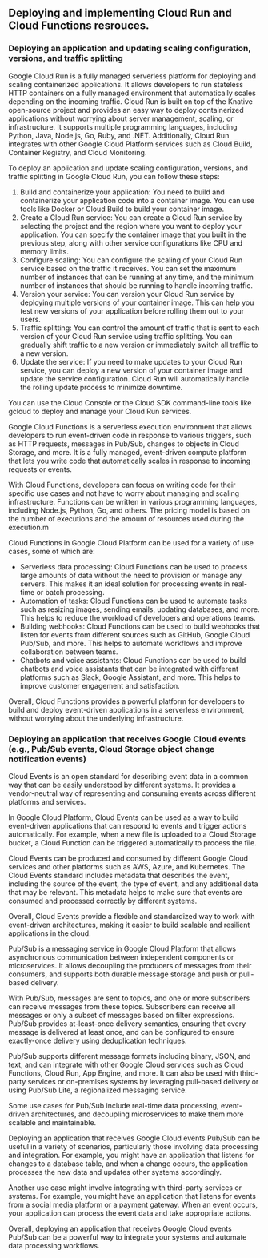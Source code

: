 ## Deploying and implementing Cloud Run and Cloud Functions resrouces.

### Deploying an application and updating scaling configuration, versions, and traffic splitting

Google Cloud Run is a fully managed serverless platform for deploying and scaling containerized applications. It allows developers to run stateless HTTP containers on a fully managed environment that automatically scales depending on the incoming traffic. Cloud Run is built on top of the Knative open-source project and provides an easy way to deploy containerized applications without worrying about server management, scaling, or infrastructure. It supports multiple programming languages, including Python, Java, Node.js, Go, Ruby, and .NET. Additionally, Cloud Run integrates with other Google Cloud Platform services such as Cloud Build, Container Registry, and Cloud Monitoring.


To deploy an application and update scaling configuration, versions, and traffic splitting in Google Cloud Run, you can follow these steps:

1. Build and containerize your application: You need to build and containerize your application code into a container image. You can use tools like Docker or Cloud Build to build your container image.
2. Create a Cloud Run service: You can create a Cloud Run service by selecting the project and the region where you want to deploy your application. You can specify the container image that you built in the previous step, along with other service configurations like CPU and memory limits.
3. Configure scaling: You can configure the scaling of your Cloud Run service based on the traffic it receives. You can set the maximum number of instances that can be running at any time, and the minimum number of instances that should be running to handle incoming traffic.
4. Version your service: You can version your Cloud Run service by deploying multiple versions of your container image. This can help you test new versions of your application before rolling them out to your users.
5. Traffic splitting: You can control the amount of traffic that is sent to each version of your Cloud Run service using traffic splitting. You can gradually shift traffic to a new version or immediately switch all traffic to a new version.
6. Update the service: If you need to make updates to your Cloud Run service, you can deploy a new version of your container image and update the service configuration. Cloud Run will automatically handle the rolling update process to minimize downtime.

You can use the Cloud Console or the Cloud SDK command-line tools like gcloud to deploy and manage your Cloud Run services.


Google Cloud Functions is a serverless execution environment that allows developers to run event-driven code in response to various triggers, such as HTTP requests, messages in Pub/Sub, changes to objects in Cloud Storage, and more. It is a fully managed, event-driven compute platform that lets you write code that automatically scales in response to incoming requests or events.

With Cloud Functions, developers can focus on writing code for their specific use cases and not have to worry about managing and scaling infrastructure. Functions can be written in various programming languages, including Node.js, Python, Go, and others. The pricing model is based on the number of executions and the amount of resources used during the execution.m


Cloud Functions in Google Cloud Platform can be used for a variety of use cases, some of which are:
- Serverless data processing: Cloud Functions can be used to process large amounts of data without the need to provision or manage any servers. This makes it an ideal solution for processing events in real-time or batch processing.
- Automation of tasks: Cloud Functions can be used to automate tasks such as resizing images, sending emails, updating databases, and more. This helps to reduce the workload of developers and operations teams.
- Building webhooks: Cloud Functions can be used to build webhooks that listen for events from different sources such as GitHub, Google Cloud Pub/Sub, and more. This helps to automate workflows and improve collaboration between teams.
- Chatbots and voice assistants: Cloud Functions can be used to build chatbots and voice assistants that can be integrated with different platforms such as Slack, Google Assistant, and more. This helps to improve customer engagement and satisfaction.

Overall, Cloud Functions provides a powerful platform for developers to build and deploy event-driven applications in a serverless environment, without worrying about the underlying infrastructure.


### Deploying an application that receives Google Cloud events (e.g., Pub/Sub events, Cloud Storage object change notification events)

Cloud Events is an open standard for describing event data in a common way that can be easily understood by different systems. It provides a vendor-neutral way of representing and consuming events across different platforms and services.

In Google Cloud Platform, Cloud Events can be used as a way to build event-driven applications that can respond to events and trigger actions automatically. For example, when a new file is uploaded to a Cloud Storage bucket, a Cloud Function can be triggered automatically to process the file.

Cloud Events can be produced and consumed by different Google Cloud services and other platforms such as AWS, Azure, and Kubernetes. The Cloud Events standard includes metadata that describes the event, including the source of the event, the type of event, and any additional data that may be relevant. This metadata helps to make sure that events are consumed and processed correctly by different systems.

Overall, Cloud Events provide a flexible and standardized way to work with event-driven architectures, making it easier to build scalable and resilient applications in the cloud.

Pub/Sub is a messaging service in Google Cloud Platform that allows asynchronous communication between independent components or microservices. It allows decoupling the producers of messages from their consumers, and supports both durable message storage and push or pull-based delivery.

With Pub/Sub, messages are sent to topics, and one or more subscribers can receive messages from these topics. Subscribers can receive all messages or only a subset of messages based on filter expressions. Pub/Sub provides at-least-once delivery semantics, ensuring that every message is delivered at least once, and can be configured to ensure exactly-once delivery using deduplication techniques.

Pub/Sub supports different message formats including binary, JSON, and text, and can integrate with other Google Cloud services such as Cloud Functions, Cloud Run, App Engine, and more. It can also be used with third-party services or on-premises systems by leveraging pull-based delivery or using Pub/Sub Lite, a regionalized messaging service.

Some use cases for Pub/Sub include real-time data processing, event-driven architectures, and decoupling microservices to make them more scalable and maintainable.

Deploying an application that receives Google Cloud events Pub/Sub can be useful in a variety of scenarios, particularly those involving data processing and integration. For example, you might have an application that listens for changes to a database table, and when a change occurs, the application processes the new data and updates other systems accordingly.

Another use case might involve integrating with third-party services or systems. For example, you might have an application that listens for events from a social media platform or a payment gateway. When an event occurs, your application can process the event data and take appropriate actions.

Overall, deploying an application that receives Google Cloud events Pub/Sub can be a powerful way to integrate your systems and automate data processing workflows.